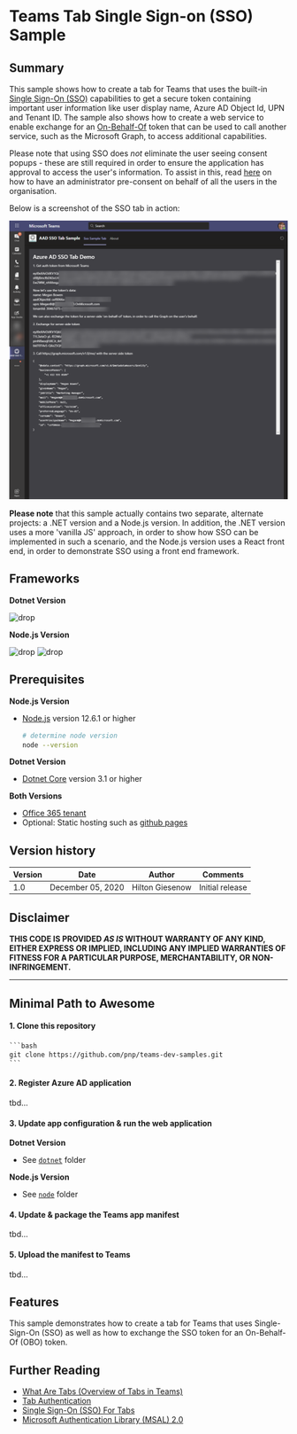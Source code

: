# Teams Tab Single Sign-on (SSO) Sample

## Summary

This sample shows how to create a tab for Teams that uses the built-in [Single Sign-On (SSO)](https://docs.microsoft.com/microsoftteams/platform/tabs/how-to/authentication/auth-aad-sso) capabilities to get a secure token containing important user information like user display name, Azure AD Object Id, UPN and Tenant ID. The sample also shows how to create a web service to enable exchange for an [On-Behalf-Of](https://docs.microsoft.com/en-us/azure/active-directory/develop/v2-oauth2-on-behalf-of-flow) token that can be used to call another service, such as the Microsoft Graph, to access additional capabilities.

Please note that using SSO does *not* eliminate the user seeing consent popups - these are still required in order to ensure the application has approval to access the user's information. To assist in this, read [here](https://docs.microsoft.com/en-gb/microsoftteams/platform/tabs/how-to/authentication/auth-aad-sso#tenant-admin-consent) on how to have an administrator pre-consent on behalf of all the users in the organisation.

Below is a screenshot of the SSO tab in action:

![picture of the app in action](assets/images/TabScreenshot.png)

**Please note** that this sample actually contains two separate, alternate projects: a .NET version and a Node.js version. In addition, the .NET version uses a more 'vanilla JS' approach, in order to show how SSO can be implemented in such a scenario, and the Node.js version uses a React front end, in order to demonstrate SSO using a front end framework.

## Frameworks

**Dotnet Version**

![drop](https://img.shields.io/badge/aspnetcore-3.1-green.svg)

**Node.js Version**

![drop](https://img.shields.io/badge/Node.Js-12.6.1-green.svg)
![drop](https://img.shields.io/badge/React-16.13.1-green.svg)

## Prerequisites

**Node.js Version**
* [Node.js](https://nodejs.org) version 12.6.1 or higher

    ```bash
    # determine node version
    node --version
    ```

**Dotnet Version**
* [Dotnet Core](https://dotnet.microsoft.com/) version 3.1 or higher

**Both Versions**
* [Office 365 tenant](https://dev.office.com/sharepoint/docs/spfx/set-up-your-development-environment)
* Optional: Static hosting such as [github pages](https://pages.github.com/)

## Version history

Version|Date|Author|Comments
-------|----|----|--------
1.0|December 05, 2020|Hilton Giesenow|Initial release

## Disclaimer

**THIS CODE IS PROVIDED *AS IS* WITHOUT WARRANTY OF ANY KIND, EITHER EXPRESS OR IMPLIED, INCLUDING ANY IMPLIED WARRANTIES OF FITNESS FOR A PARTICULAR PURPOSE, MERCHANTABILITY, OR NON-INFRINGEMENT.**

---

## Minimal Path to Awesome

#### 1. Clone this repository

    ```bash
    git clone https://github.com/pnp/teams-dev-samples.git
    ```

#### 2. Register Azure AD application

tbd...

#### 3. Update app configuration & run the web application

**Dotnet Version**

* See [`dotnet`](src/dotnet) folder

**Node.js Version**

* See [`node`](src/node) folder

#### 4. Update & package the Teams app manifest

tbd...

#### 5. Upload the manifest to Teams

tbd...

## Features

This sample demonstrates how to create a tab for Teams that uses Single-Sign-On (SSO) as well as how to exchange the SSO token for an On-Behalf-Of (OBO) token.

## Further Reading

* [What Are Tabs (Overview of Tabs in Teams)](https://docs.microsoft.com/en-us/microsoftteams/platform/tabs/what-are-tabs)
* [Tab Authentication](https://docs.microsoft.com/en-us/microsoftteams/platform/tabs/how-to/authentication/auth-flow-tab)
* [Single Sign-On (SSO) For Tabs](https://docs.microsoft.com/en-us/microsoftteams/platform/tabs/how-to/authentication/auth-aad-sso)
* [Microsoft Authentication Library (MSAL) 2.0](https://github.com/AzureAD/microsoft-authentication-library-for-js/tree/dev/lib/msal-browser)
